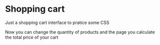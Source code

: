 # Shopping cart
Just a shopping cart interface to pratice some CSS

Now you can change the quantity of products and the page you calculate the total price of your cart